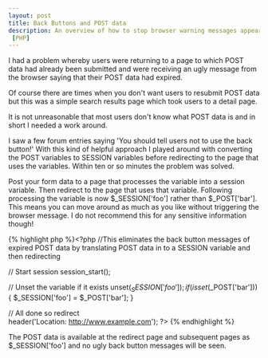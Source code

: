 ```yaml
--- 
layout: post
title: Back Buttons and POST data
description: An overview of how to stop browser warning messages appearing to users
 [PHP]
---
```

I had a problem whereby users were returning to a page to which POST data had already been submitted and were receiving an ugly message from the browser saying that their POST data had expired. 

Of course there are times when you don't want users to resubmit POST data but this was a simple search results page which took users to a detail page.

It is not unreasonable that most users don't know what POST data is and in short I needed a work around.

I saw a few forum entries saying 'You should tell users not to use the back button!' With this kind of helpful approach I played around with converting the POST variables to SESSION variables before redirecting to the page that uses the variables. Within ten or so minutes the problem was solved. 

Post your form data to a page that processes the variable into a session variable. Then redirect to the page that uses that variable. Following processing the variable is now $\_SESSION['foo'] rather than $\_POST['bar']. This means you can move around as much as you like without triggering the browser message. I do not recommend this for any sensitive information though!

{% highlight php %}<?php
//This eliminates the back button messages of expired POST data by translating POST data in to a SESSION variable and then redirecting

// Start session
session_start(); 

// Unset the variable if it exists 
unset($_SESSION['foo']);
if (isset($_POST['bar']))  	
     {
      $_SESSION['foo'] = $_POST['bar'];
     }

// All done so redirect  
header('Location: http://www.example.com');
?>
{% endhighlight %}

The POST data is available at the redirect page and subsequent pages as $_SESSION['foo'] and no ugly back button messages will be seen.
